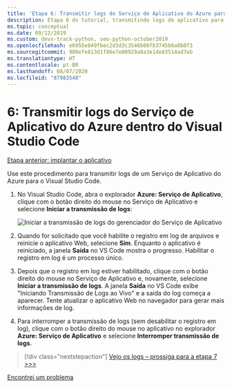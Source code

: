 ```yaml
---
title: 'Etapa 6: Transmitir logs do Serviço de Aplicativo do Azure para o VS Code'
description: Etapa 6 do tutorial, transmitindo logs de aplicativo para o Visual Studio Code
ms.topic: conceptual
ms.date: 09/12/2019
ms.custom: devx-track-python, seo-python-october2019
ms.openlocfilehash: e6955e849fbec2d3d3c3546b00fb3745b6a0b8f3
ms.sourcegitcommit: 980efe813d1f86e7e00929a0a3e1de83514ad7eb
ms.translationtype: HT
ms.contentlocale: pt-BR
ms.lasthandoff: 08/07/2020
ms.locfileid: "87983548"
---
```

# <a name="6-stream-logs-from-azure-app-service-into-visual-studio-code"></a>6: Transmitir logs do Serviço de Aplicativo do Azure dentro do Visual Studio Code

[Etapa anterior: implantar o aplicativo](tutorial-deploy-app-service-on-linux-05.md)

Use este procedimento para transmitir logs de um Serviço de Aplicativo do Azure para o Visual Studio Code.

1. No Visual Studio Code, abra o explorador **Azure: Serviço de Aplicativo**, clique com o botão direito do mouse no Serviço de Aplicativo e selecione **Iniciar a transmissão de logs**:

   ![Iniciar a transmissão de logs do gerenciador do Serviço de Aplicativo](media/deploy-azure/start-streaming-logs-in-visual-studio-code.png)

1. Quando for solicitado que você habilite o registro em log de arquivos e reinicie o aplicativo Web, selecione **Sim**. Enquanto o aplicativo é reiniciado, a janela **Saída** no VS Code mostra o progresso. Habilitar o registro em log é um processo único.

1. Depois que o registro em log estiver habilitado, clique com o botão direito do mouse no Serviço de Aplicativo e, novamente, selecione **Iniciar a transmissão de logs**. A janela **Saída** no VS Code exibe "Iniciando Transmissão de Logs ao Vivo" e a saída do log começa a aparecer. Tente atualizar o aplicativo Web no navegador para gerar mais informações de log.

1. Para interromper a transmissão de logs (sem desabilitar o registro em log), clique com o botão direito do mouse no aplicativo no explorador **Azure: Serviço de Aplicativo** e selecione **Interromper transmissão de logs**.

> [!div class="nextstepaction"]
> [Vejo os logs – prossiga para a etapa 7 >>>](tutorial-deploy-app-service-on-linux-07.md)

[Encontrei um problema](https://www.research.net/r/PWZWZ52?tutorial=vscode-appservice-python&step=06-stream-logs)
